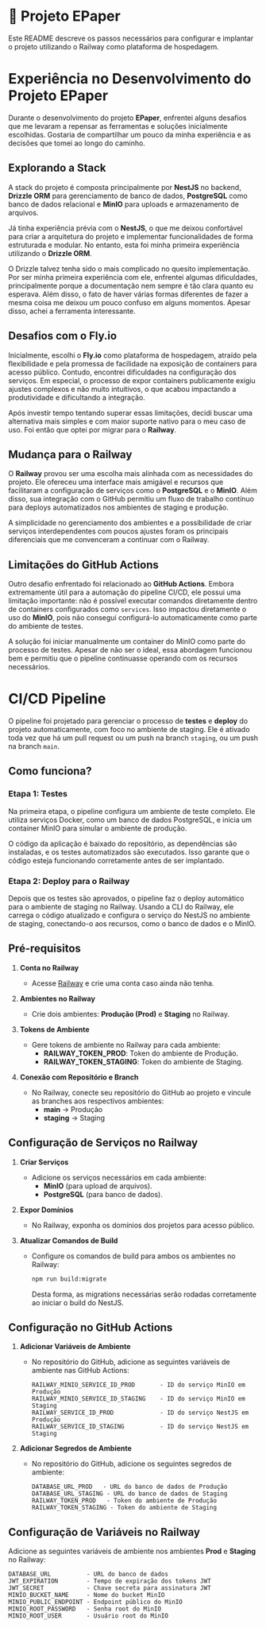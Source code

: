 # 🚀 Projeto EPaper

Este README descreve os passos necessários para configurar e implantar o projeto utilizando o Railway como plataforma de hospedagem.

# Experiência no Desenvolvimento do Projeto EPaper

Durante o desenvolvimento do projeto **EPaper**, enfrentei alguns desafios que me levaram a repensar as ferramentas e soluções inicialmente escolhidas. Gostaria de compartilhar um pouco da minha experiência e as decisões que tomei ao longo do caminho.

## Explorando a Stack

A stack do projeto é composta principalmente por **NestJS** no backend, **Drizzle ORM** para gerenciamento de banco de dados, **PostgreSQL** como banco de dados relacional e **MinIO** para uploads e armazenamento de arquivos.

Já tinha experiência prévia com o **NestJS**, o que me deixou confortável para criar a arquitetura do projeto e implementar funcionalidades de forma estruturada e modular. No entanto, esta foi minha primeira experiência utilizando o **Drizzle ORM**.

O Drizzle talvez tenha sido o mais complicado no quesito implementação. Por ser minha primeira experiência com ele, enfrentei algumas dificuldades, principalmente porque a documentação nem sempre é tão clara quanto eu esperava. Além disso, o fato de haver várias formas diferentes de fazer a mesma coisa me deixou um pouco confuso em alguns momentos. Apesar disso, achei a ferramenta interessante.

## Desafios com o Fly.io

Inicialmente, escolhi o **Fly.io** como plataforma de hospedagem, atraído pela flexibilidade e pela promessa de facilidade na exposição de containers para acesso público. Contudo, encontrei dificuldades na configuração dos serviços. Em especial, o processo de expor containers publicamente exigiu ajustes complexos e não muito intuitivos, o que acabou impactando a produtividade e dificultando a integração.

Após investir tempo tentando superar essas limitações, decidi buscar uma alternativa mais simples e com maior suporte nativo para o meu caso de uso. Foi então que optei por migrar para o **Railway**.

## Mudança para o Railway

O **Railway** provou ser uma escolha mais alinhada com as necessidades do projeto. Ele ofereceu uma interface mais amigável e recursos que facilitaram a configuração de serviços como o **PostgreSQL** e o **MinIO**. Além disso, sua integração com o GitHub permitiu um fluxo de trabalho contínuo para deploys automatizados nos ambientes de staging e produção.

A simplicidade no gerenciamento dos ambientes e a possibilidade de criar serviços interdependentes com poucos ajustes foram os principais diferenciais que me convenceram a continuar com o Railway.

## Limitações do GitHub Actions

Outro desafio enfrentado foi relacionado ao **GitHub Actions**. Embora extremamente útil para a automação do pipeline CI/CD, ele possui uma limitação importante: não é possível executar comandos diretamente dentro de containers configurados como `services`. Isso impactou diretamente o uso do **MinIO**, pois não consegui configurá-lo automaticamente como parte do ambiente de testes.

A solução foi iniciar manualmente um container do MinIO como parte do processo de testes. Apesar de não ser o ideal, essa abordagem funcionou bem e permitiu que o pipeline continuasse operando com os recursos necessários.

# CI/CD Pipeline

O pipeline foi projetado para gerenciar o processo de **testes** e **deploy** do projeto automaticamente, com foco no ambiente de staging. Ele é ativado toda vez que há um pull request ou um push na branch `staging`, ou um push na branch `main`.

## Como funciona?

### Etapa 1: Testes

Na primeira etapa, o pipeline configura um ambiente de teste completo. Ele utiliza serviços Docker, como um banco de dados PostgreSQL, e inicia um container MinIO para simular o ambiente de produção.

O código da aplicação é baixado do repositório, as dependências são instaladas, e os testes automatizados são executados. Isso garante que o código esteja funcionando corretamente antes de ser implantado.

### Etapa 2: Deploy para o Railway

Depois que os testes são aprovados, o pipeline faz o deploy automático para o ambiente de staging no Railway. Usando a CLI do Railway, ele carrega o código atualizado e configura o serviço do NestJS no ambiente de staging, conectando-o aos recursos, como o banco de dados e o MinIO.

## Pré-requisitos

1. **Conta no Railway**

   - Acesse [Railway](https://railway.app) e crie uma conta caso ainda não tenha.

2. **Ambientes no Railway**

   - Crie dois ambientes: **Produção (Prod)** e **Staging** no Railway.

3. **Tokens de Ambiente**

   - Gere tokens de ambiente no Railway para cada ambiente:
     - **RAILWAY_TOKEN_PROD**: Token do ambiente de Produção.
     - **RAILWAY_TOKEN_STAGING**: Token do ambiente de Staging.

4. **Conexão com Repositório e Branch**
   - No Railway, conecte seu repositório do GitHub ao projeto e vincule as branches aos respectivos ambientes:
     - **main** -> Produção
     - **staging** -> Staging

## Configuração de Serviços no Railway

1. **Criar Serviços**

   - Adicione os serviços necessários em cada ambiente:
     - **MinIO** (para upload de arquivos).
     - **PostgreSQL** (para banco de dados).

2. **Expor Domínios**

   - No Railway, exponha os domínios dos projetos para acesso público.

3. **Atualizar Comandos de Build**
   - Configure os comandos de build para ambos os ambientes no Railway:
     ```bash
     npm run build:migrate
     ```
     Desta forma, as migrations necessárias serão rodadas corretamente ao iniciar o build do NestJS.

## Configuração no GitHub Actions

1. **Adicionar Variáveis de Ambiente**

   - No repositório do GitHub, adicione as seguintes variáveis de ambiente nas GitHub Actions:
     ```text
     RAILWAY_MINIO_SERVICE_ID_PROD       - ID do serviço MinIO em Produção
     RAILWAY_MINIO_SERVICE_ID_STAGING    - ID do serviço MinIO em Staging
     RAILWAY_SERVICE_ID_PROD             - ID do serviço NestJS em Produção
     RAILWAY_SERVICE_ID_STAGING          - ID do serviço NestJS em Staging
     ```

2. **Adicionar Segredos de Ambiente**
   - No repositório do GitHub, adicione os seguintes segredos de ambiente:
     ```text
     DATABASE_URL_PROD   - URL do banco de dados de Produção
     DATABASE_URL_STAGING - URL do banco de dados de Staging
     RAILWAY_TOKEN_PROD   - Token do ambiente de Produção
     RAILWAY_TOKEN_STAGING - Token do ambiente de Staging
     ```

## Configuração de Variáveis no Railway

Adicione as seguintes variáveis de ambiente nos ambientes **Prod** e **Staging** no Railway:

```text
DATABASE_URL          - URL do banco de dados
JWT_EXPIRATION        - Tempo de expiração dos tokens JWT
JWT_SECRET            - Chave secreta para assinatura JWT
MINIO_BUCKET_NAME     - Nome do bucket MinIO
MINIO_PUBLIC_ENDPOINT - Endpoint público do MinIO
MINIO_ROOT_PASSWORD   - Senha root do MinIO
MINIO_ROOT_USER       - Usuário root do MinIO
```
